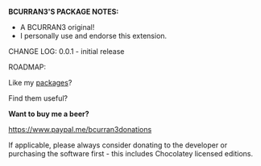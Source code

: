 **BCURRAN3'S PACKAGE NOTES:**

* A BCURRAN3 original!
* I personally use and endorse this extension.

CHANGE LOG:
0.0.1   - initial release

ROADMAP:


Like my [packages](https://chocolatey.org/profiles/bcurran3)? 

Find them useful?

**Want to buy me a beer?**

https://www.paypal.me/bcurran3donations

If applicable, please always consider donating to the developer or purchasing the software first - this includes Chocolatey licensed editions. 



